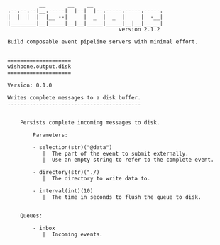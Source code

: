               __       __    __
    .--.--.--|__.-----|  |--|  |--.-----.-----.-----.
    |  |  |  |  |__ --|     |  _  |  _  |     |  -__|
    |________|__|_____|__|__|_____|_____|__|__|_____|
                                       version 2.1.2

    Build composable event pipeline servers with minimal effort.


    ====================
    wishbone.output.disk
    ====================

    Version: 0.1.0

    Writes complete messages to a disk buffer.
    ------------------------------------------


        Persists complete incoming messages to disk.

            Parameters:

            - selection(str)("@data")
               |  The part of the event to submit externally.
               |  Use an empty string to refer to the complete event.

            - directory(str)("./)
               |  The directory to write data to.

            - interval(int)(10)
               |  The time in seconds to flush the queue to disk.


        Queues:

            - inbox
               |  Incoming events.


